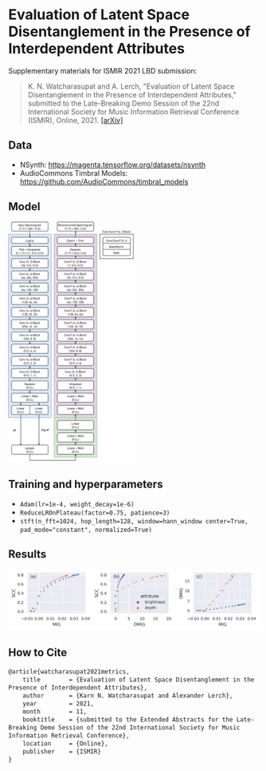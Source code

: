 # Evaluation of Latent Space Disentanglement in the Presence of Interdependent Attributes
Supplementary materials for ISMIR 2021 LBD submission:

> K. N. Watcharasupat and A. Lerch, "Evaluation of Latent Space Disentanglement in the Presence of Interdependent Attributes," submitted to the Late-Breaking Demo Session of the 22nd International Society for Music Information Retrieval Conference (ISMIR), Online, 2021. [[arXiv]](https://arxiv.org/abs/2110.05587)

## Data
- NSynth: https://magenta.tensorflow.org/datasets/nsynth
- AudioCommons Timbral Models: https://github.com/AudioCommons/timbral_models

## Model
<img width=50% src=model.png/>

## Training and hyperparameters
- `Adam(lr=1e-4, weight_decay=1e-6)`
- `ReduceLROnPlateau(factor=0.75, patience=3)`
- `stft(n_fft=1024,
	hop_length=128,
	window=hann_window
	center=True,
	pad_mode="constant",
	normalized=True)
`

## Results
<img src=results.png>

## How to Cite
```
@article{watcharasupat2021metrics,
	title        = {Evaluation of Latent Space Disentanglement in the Presence of Interdependent Attributes},
	author       = {Karn N. Watcharasupat and Alexander Lerch},
	year         = 2021,
	month        = 11,
	booktitle    = {submitted to the Extended Abstracts for the Late-Breaking Demo Session of the 22nd International Society for Music Information Retrieval Conference},
	location     = {Online},
	publisher    = {ISMIR}
}
```
